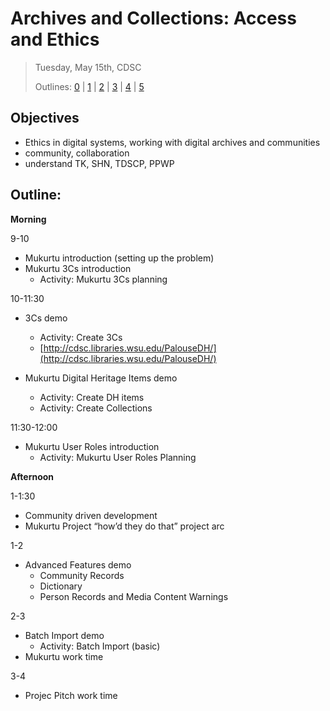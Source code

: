# Archives and Collections: Access and Ethics

> Tuesday, May 15th, CDSC
> 
> Outlines: [0](day-0.md) | [1](day-1.md) | [2](day-2.md) | [3](day-3.md) | [4](day-4.md) | [5](day-5.md)

## Objectives

- Ethics in digital systems, working with digital archives and communities
- community, collaboration
- understand TK, SHN, TDSCP, PPWP

## Outline: 

**Morning** 

9-10
- Mukurtu introduction (setting up the problem)
- Mukurtu 3Cs introduction
  - Activity: Mukurtu 3Cs planning

10-11:30
- 3Cs demo
  - Activity: Create 3Cs
  - [http://cdsc.libraries.wsu.edu/PalouseDH/](http://cdsc.libraries.wsu.edu/PalouseDH/)

- Mukurtu Digital Heritage Items demo
  - Activity: Create DH items
  - Activity: Create Collections

11:30-12:00
- Mukurtu User Roles introduction
  - Activity: Mukurtu User Roles Planning

**Afternoon**

1-1:30
- Community driven development
- Mukurtu Project “how’d they do that” project arc

1-2
- Advanced Features demo
  - Community Records
  - Dictionary
  - Person Records and Media Content Warnings

2-3
- Batch Import demo
  - Activity: Batch Import (basic)
- Mukurtu work time

3-4
- Projec Pitch work time
